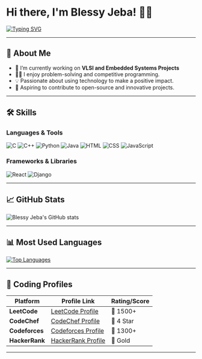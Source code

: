 # Hi there, I'm Blessy Jeba! 👋✨

[![Typing SVG](https://readme-typing-svg.herokuapp.com?font=Roboto+Slab&color=%2336BCF7&size=25&center=true&vCenter=true&lines=_Electrical+and+Electronics+Engineer;Coding+Enthusiast;Open+Source+Contributor)](https://git.io/typing-svg)

---

## 🚀 About Me
- 🌱 I’m currently working on **VLSI and Embedded Systems Projects**
- 👩‍💻 I enjoy problem-solving and competitive programming.
- 💡 Passionate about using technology to make a positive impact.
- 🎯 Aspiring to contribute to open-source and innovative projects.

---

## 🛠️ Skills

### Languages & Tools
![C](https://img.shields.io/badge/-C-00599C?style=flat-square&logo=c&logoColor=white)
![C++](https://img.shields.io/badge/-C++-00599C?style=flat-square&logo=c%2B%2B&logoColor=white)
![Python](https://img.shields.io/badge/-Python-3776AB?style=flat-square&logo=python&logoColor=white)
![Java](https://img.shields.io/badge/-Java-007396?style=flat-square&logo=java&logoColor=white)
![HTML](https://img.shields.io/badge/-HTML5-E34F26?style=flat-square&logo=html5&logoColor=white)
![CSS](https://img.shields.io/badge/-CSS3-1572B6?style=flat-square&logo=css3&logoColor=white)
![JavaScript](https://img.shields.io/badge/-JavaScript-F7DF1E?style=flat-square&logo=javascript&logoColor=black)

### Frameworks & Libraries
![React](https://img.shields.io/badge/-React-61DAFB?style=flat-square&logo=react&logoColor=white)
![Django](https://img.shields.io/badge/-Django-092E20?style=flat-square&logo=django&logoColor=white)

---

## 📈 GitHub Stats
![Blessy Jeba's GitHub stats](https://github-readme-stats.vercel.app/api?username=blessyjeba10c&show_icons=true&theme=radical)

---

## 📊 Most Used Languages
[![Top Languages](https://github-readme-stats.vercel.app/api/top-langs/?username=blessyjeba10c&layout=compact&theme=radical)](https://github.com/anuraghazra/github-readme-stats)

---

## 🚀 Coding Profiles

| Platform   | Profile Link                                | Rating/Score |
|------------|---------------------------------------------|--------------|
| **LeetCode** | [LeetCode Profile](https://leetcode.com/username/blessyjeba)   | 🌟 1500+   |
| **CodeChef** | [CodeChef Profile](https://www.codechef.com/users/blessyjeba) | 🌟 4 Star  |
| **Codeforces** | [Codeforces Profile](https://codeforces.com/profile/blessyjeba) | 🌟 1300+   |
| **HackerRank** | [HackerRank Profile](https://www.hackerrank.com/blessyjeba10c)   | 🌟 Gold    |

---




